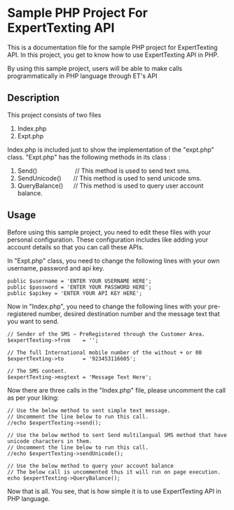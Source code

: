 # 




# Sample PHP Project For ExpertTexting API
This is a documentation file for the sample PHP project for ExpertTexting API. In this project, you get to know how to use ExpertTexting API in PHP.

By using this sample project, users will be able to make calls programmatically in PHP language through ET's API

## Description
This project consists of two files 

1. Index.php 
2. Expt.php
  
Index.php is included just to show the implementation of the "expt.php" class. "Expt.php" has the following methods in its class : 

1. Send()            &nbsp;&nbsp;&nbsp;&nbsp;&nbsp;&nbsp;&nbsp;&nbsp;&nbsp;&nbsp;&nbsp;&nbsp;&nbsp;&nbsp;&nbsp;&nbsp;&nbsp;&nbsp;&nbsp;&nbsp;&nbsp;// This method is used to send text sms.
2. SendUnicode()     &nbsp;&nbsp;&nbsp;&nbsp;&nbsp;&nbsp;// This method is used to send unicode sms.
3. QueryBalance()    &nbsp;&nbsp;&nbsp;&nbsp;&nbsp;// This method is used to query user account balance.
  
## Usage
Before using this sample project, you need to edit these files with your personal configuration. These configuration includes like adding your account details so that you can call these APIs.

In "Expt.php" class, you need to change the following lines with your own username, password and api key.

```
public $username = 'ENTER YOUR USERNAME HERE';  
public $password = 'ENTER YOUR PASSWORD HERE';
public $apikey = 'ENTER YOUR API KEY HERE';
```
Now in "Index.php", you need to change the following lines with your pre-registered number, desired destination number and the message text that you want to send. 

```
// Sender of the SMS – PreRegistered through the Customer Area.
$expertTexting->from    = '';

// The full International mobile number of the without + or 00
$expertTexting->to      = '923453116605';

// The SMS content.
$expertTexting->msgtext = 'Message Text Here'; 	
```

Now there are three calls in the "Index.php" file, please uncomment the call as per your liking: 

```
// Use the below method to sent simple text message.
// Uncomment the line below to run this call.
//echo $expertTexting->send();

// Use the below method to sent Send multilangual SMS method that have unicode characters in them.
// Uncomment the line below to run this call.
//echo $expertTexting->sendUnicode();

// Use the below method to query your account balance
// The below call is uncommented thus it will run on page execution.
echo $expertTexting->QueryBalance();
```

Now that is all. You see, that is how simple it is to use ExpertTexting API in PHP language.

